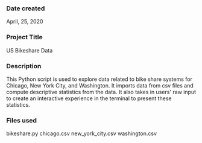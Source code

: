 ### Date created
April, 25, 2020

### Project Title
US Bikeshare Data

### Description
This Python script is used to explore data related to bike share systems for Chicago, New York City, and Washington. It imports data from csv files and compute descriptive statistics from the data. It also takes in users' raw input to create an interactive experience in the terminal to present these statistics.

### Files used
bikeshare.py
chicago.csv
new_york_city.csv
washington.csv



